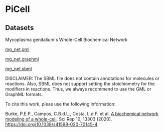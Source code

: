 # PiCell


## Datasets

Mycoplasma genitalium's Whole-Cell Biochemical Network

[mg_net.gml](https://drive.google.com/file/d/1Kemzpt2-qL9M1p5eukXOXhhOosA6A56R)

[mg_net.graphml](https://drive.google.com/file/d/1TSd2aZvxSP8XZ08orlHUGJqRBGgcu_CN)

[mg_net.sbml](https://drive.google.com/file/d/1ygFUREGLPQ9_8lld3cnyZDexHs6IeTdA)


DISCLAIMER: The SBML file does not contain annotations for molecules or reactions. Also, SBML does not support setting the stoichiometry for the modifiers in reactions. Thus, we always recommend to use the GML or GraphML formats.



To cite this work, pleas use the following information:

Burke, P.E.P., Campos, C.B.d.L., Costa, L.d.F. et al. [A biochemical network modeling of a whole-cell](https://www.nature.com/articles/s41598-020-70145-4). Sci Rep 10, 13303 (2020). https://doi.org/10.1038/s41598-020-70145-4
